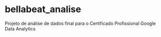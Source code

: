 # bellabeat_analise
 Projeto de análise de dados final para o Certificado Profissional Google Data Analytics
